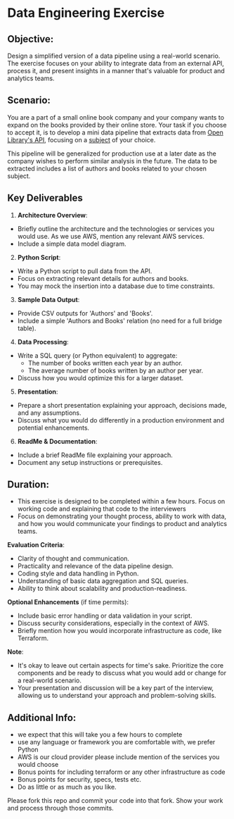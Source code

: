# Data Engineering Exercise

## Objective:
Design a simplified version of a data pipeline using a real-world scenario. The exercise
focuses on your ability to integrate data from an external API, process it, and present
insights in a manner that's valuable for product and analytics teams.

## Scenario:
You are a part of a small online book company and your company wants to expand on the
books provided by their online store. Your task if you choose to accept it, is to
develop a mini data pipeline that extracts data from
[Open Library's API](https://openlibrary.org/developers/api), focusing on a
[subject](https://openlibrary.org/dev/docs/api/subjects) of your choice.

This pipeline will be generalized for production use at a later date as the company
wishes to perform similar analysis in the future. The data to be extracted includes a
list of authors and books related to your chosen subject.

## Key Deliverables
1. **Architecture Overview**:
  - Briefly outline the architecture and the technologies or services you would use. As
    we use AWS, mention any relevant AWS services.
  - Include a simple data model diagram.

2. **Python Script**:
  - Write a Python script to pull data from the API.
  - Focus on extracting relevant details for authors and books.
  - You may mock the insertion into a database due to time constraints.

3. **Sample Data Output**:
  - Provide CSV outputs for 'Authors' and 'Books'.
  - Include a simple 'Authors and Books' relation (no need for a full bridge table).

4. **Data Processing**:
  - Write a SQL query (or Python equivalent) to aggregate:
    - The number of books written each year by an author.
    - The average number of books written by an author per year.
  - Discuss how you would optimize this for a larger dataset.

5. **Presentation**:
  - Prepare a short presentation explaining your approach, decisions made, and any
    assumptions.
  - Discuss what you would do differently in a production environment and potential
  enhancements.

6. **ReadMe & Documentation**:
  - Include a brief ReadMe file explaining your approach.
  - Document any setup instructions or prerequisites.

## Duration:
- This exercise is designed to be completed within a few hours. Focus on working code
  and explaining that code to the interviewers
- Focus on demonstrating your thought process, ability to work with data, and how you
  would communicate your findings to product and analytics teams.

**Evaluation Criteria**:
- Clarity of thought and communication.
- Practicality and relevance of the data pipeline design.
- Coding style and data handling in Python.
- Understanding of basic data aggregation and SQL queries.
- Ability to think about scalability and production-readiness.

**Optional Enhancements** (if time permits):
- Include basic error handling or data validation in your script.
- Discuss security considerations, especially in the context of AWS.
- Briefly mention how you would incorporate infrastructure as code, like Terraform.

**Note**:
- It's okay to leave out certain aspects for time's sake. Prioritize the core components
  and be ready to discuss what you would add or change for a real-world scenario.
- Your presentation and discussion will be a key part of the interview, allowing us to
  understand your approach and problem-solving skills.

## Additional Info:
* we expect that this will take you a few hours to complete
* use any language or framework you are comfortable with, we prefer Python
* AWS is our cloud provider please include mention of the services you would choose
* Bonus points for including terraform or any other infrastructure as code
* Bonus points for security, specs, tests etc.
* Do as little or as much as you like.

Please fork this repo and commit your code into that fork. Show your work and process
through those commits.
